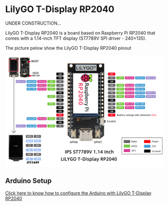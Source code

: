 # LilyGO T-Display RP2040

UNDER CONSTRUCTION...


LilyGO T-Display RP2040 is a board based on Raspberry Pi RP2040 that comes with a 1.14-inch TFT display (ST7789V SPI driver - 240×135).

The picture pelow show the LilyGO T-Display RP2040 pinout

![LilyGO T-Display RP2040 pinout](./images/LILYGO_T_Display_RP2040.jpg)




## Arduino Setup

[Click here to know how to configure the Arduino with LilyGO T-Display RP2040](https://github.com/Xinyuan-LilyGO/LILYGO-T-display-RP2040)


